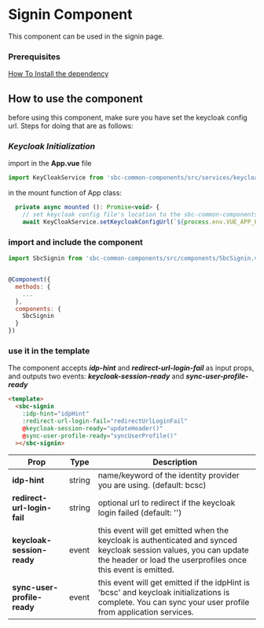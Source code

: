 # Signin Component

This component can be used in the signin page. 

### Prerequisites

 [How To Install the dependency](../install/README.md) 


 
## How to use the component

before using this component, make sure you have set the keycloak config url. Steps for doing that are as follows:

### ***Keycloak Initialization***

import in the **App.vue** file

```js
import KeyCloakService from 'sbc-common-components/src/services/keycloak.services'
```

in the mount function of App class:

```js
  private async mounted (): Promise<void> {
    // set keycloak config file's location to the sbc-common-components
    await KeyCloakService.setKeycloakConfigUrl(`${process.env.VUE_APP_PATH}config/kc/keycloak.json`)
```

### **import and include the component**

```js
import SbcSignin from 'sbc-common-components/src/components/SbcSignin.vue'


@Component({
  methods: {
    ...
  },
  components: {
    SbcSignin
  }
})
```
 
### **use it in the template**

The component accepts ***idp-hint*** and ***redirect-url-login-fail*** as input props, and outputs two events: ***keycloak-session-ready*** and ***sync-user-profile-ready***

```html
<template>
  <sbc-signin
    :idp-hint="idpHint"
    :redirect-url-login-fail="redirectUrlLoginFail"
    @keycloak-session-ready="updateHeader()"
    @sync-user-profile-ready="syncUserProfile()"
  ></sbc-signin>
```

| Prop | Type | Description |
| --- | --- | --- | 
| **idp-hint** | string | name/keyword of the identity provider you are using. (default: bcsc)
| **redirect-url-login-fail** | string | optional url to redirect if the keycloak login failed (default: '')
| **keycloak-session-ready** | event | this event will get emitted when the keycloak is authenticated and synced keycloak session values, you can update the header or load the userprofiles once this event is emitted.
| **sync-user-profile-ready** | event | this event will get emitted if the idpHint is 'bcsc' and keycloak initializations is complete. You can sync your user profile from application services.
